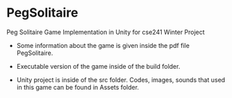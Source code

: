 # PegSolitaire
Peg Solitaire Game Implementation in Unity for cse241 Winter Project

* Some information about the game is given inside the pdf file PegSolitaire. 

* Executable version of the game inside of the build folder.

* Unity project is inside of the src folder. Codes, images, sounds that used in this game can be found in Assets folder.
